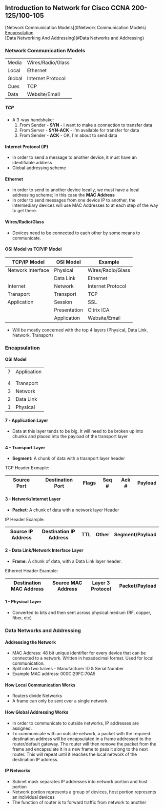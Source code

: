 ## Introduction to Network for Cisco CCNA 200-125/100-105
[Network Communication Models](#Network Communication Models)  
[Encapsulation](#Encapsulation)  
[Data Networking And Addressing](#Data Networks and Addressing)  

### Network Communication Models

| | |
|---|---|
|Media|Wires/Radio/Glass|
|Local|Ethernet|
|Global|Internet Protocol|
|Cues | TCP|
|Data | Website/Email|


##### TCP
- A 3-way handshake:
  1. From Sender - **SYN** - I want to make a connection to transfer data
  2. From Server - **SYN-ACK** - I'm available for transfer for data
  3. From Sender - **ACK** - OK, I'm about to send data  

#### Internet Protocol (IP)
- In order to send a message to another device, it must have an identifiable address
- Global addressing scheme

#### Ethernet
 - In order to send to another device locally, we must have a local addressing scheme; In this case the **MAC Address**
 - In order to send messages from one device IP to another, the intermediary devices will use MAC Addresses to at each step of the way to get there.

#### Wires/Radio/Glass
 - Devices need to be connected to each other by some means to communicate.

#### OSI Model vs TCP/IP Model
|TCP/IP Model |OSI Model |Example|
|---|---|---|
|Network Interface |Physical |Wires/Radio/Glass|
||Data Link |Ethernet|
|Internet |Network|Internet Protocol|
|Transport |Transport | TCP|
|Application |Session |SSL|
| |Presentation|Citrix ICA|
| |Application | Website/Email|
 - Will be mostly concerned with the top 4 layers (Physical, Data Link, Network, Transport)

### Encapsulation

#### OSI Model
 |||
 |---|---|
 |7 |Application|
 |||
 |||
 |4 |Transport|
 |3 |Network|
 |2 |Data Link|
 |1 |Physical|

 #### 7 - Application Layer
  - Data at this layer tends to be big. It will need to be broken up into chunks and placed into the payload of the transport layer

#### 4 - Transport Layer
 - **Segment:** A chunk of data with a trasnport layer header  

TCP Header Exmaple:  

|Source Port |Destination Port |Flags |Seq # |Ack # |Payload|
|---|---|---|---|---|---|

#### 3 - Network/Internet Layer
 - **Packet:** A chunk of data with a network layer Header

 IP Header Example:

 |Source IP Address | Destination IP Address |TTL | Other | Segment/Payload|
 |---|---|---|---|---|

#### 2 - Data Link/Network Interface Layer
 - **Frame:** A chunk of data, with a Data Link layer header.

  Ethernet Header Example:  

|Destination MAC Address| Source MAC Address |Layer 3 Protocol |Packet/Payload|
|---|---|---|---|

#### 1 - Physical Layer  
 - Converted to bits and then sent across physical medium (RF, copper, fiber, etc)  

### Data Networks and Addressing  
#### Addressing the Network
 - MAC Address: 48 bit unique identifier for every device that can be connected to a network. Written in hexadecimal format. Used for local communication.
 - Split into two halves - Manufacturer ID & Serial Number
 - Example MAC address: 000C:29FC:70A5

#### How Local Communication Works
 - Routers divide Networks
  - A frame can only be sent over a single network

#### How Global Addressing Works
 - In order to communicate to outside networks, IP addresses are assigned.
 - To communicate with an outside network, a packet with the required destination address will be encapsulated in a frame addressed to the router/default gateway. The router will then remove the packet from the frame and encapsulate it in a new frame to pass it along to the next router. This will repeat until it reaches the local network of the destination IP address.

#### IP Networks
 - Subnet mask separates IP addresses into network portion and host portion
 - Network portion represents a group of devices, host portion represents an individual devices
 - The function of router is to forward traffic from network to another
